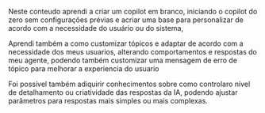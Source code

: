 Neste conteudo aprendi a criar um copilot em branco, iniciando o copilot do zero sem configurações prévias e acriar uma base para personalizar de acordo com a necessidade do usuário ou do sistema,

Aprendi também a como customizar tópicos e adaptar de acordo com a necessidade dos meus usuarios, alterando comportamentos e respostas do meu agente, podendo também customizar uma mensagem de erro de tópico para melhorar a experiencia do usuario

Foi possível também adiquirir conhecimentos sobre como controlaro nível de detalhamento ou criatividade das respostas da IA, podendo ajustar parâmetros para respostas mais simples ou mais complexas.
